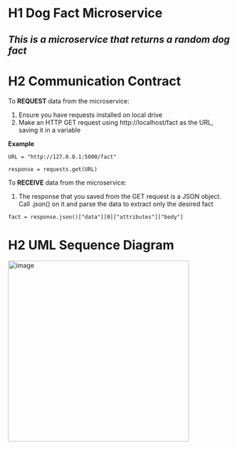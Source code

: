 # H1 Dog Fact Microservice

*This is a microservice that returns a random dog fact*
---

# H2 Communication Contract
To **REQUEST** data from the microservice:

1. Ensure you have requests installed on local drive
2. Make an HTTP GET request using http://localhost/fact as the URL, saving it in a variable

**Example**

`URL = "http://127.0.0.1:5000/fact"`

`response = requests.get(URL)`

To **RECEIVE** data from the microservice:
1. The response that you saved from the GET request is a JSON object. Call .json() on it and parse the data to extract only the desired fact

`fact = response.json()["data"][0]["attributes"]["body"]`

# H2 UML Sequence Diagram
<img width="406" alt="image" src="https://github.com/samantha-jarrah/dog-fact-microservice/assets/99986399/d9c85fb6-34b1-40c0-92ae-831e713c8e66">
